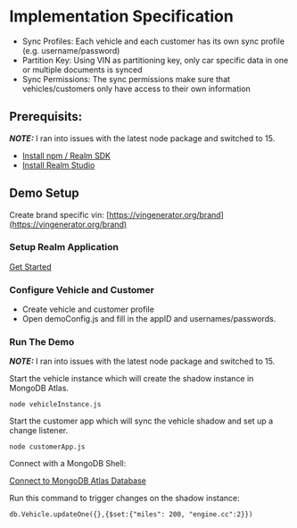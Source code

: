 # Implementation Specification

- Sync Profiles: Each vehicle and each customer has its own sync profile (e.g. username/password)
- Partition Key: Using VIN as partitioning key, only car specific data in one or multiple documents is synced
- Sync Permissions: The sync permissions make sure that vehicles/customers only have access to their own information

## Prerequisits:

**_NOTE:_**  I ran into issues with the latest node package and switched to 15.

* [Install npm / Realm SDK](https://docs.mongodb.com/realm/sdk/node/)
* [Install Realm Studio](https://docs.mongodb.com/realm/studio/)

## Demo Setup

Create brand specific vin: [https://vingenerator.org/brand](https://vingenerator.org/brand)

### Setup Realm Application
[Get Started](https://docs.mongodb.com/realm/sync/get-started/)

### Configure Vehicle and Customer

- Create vehicle and customer profile
- Open demoConfig.js and fill in the appID and usernames/passwords.

### Run The Demo

**_NOTE:_**  I ran into issues with the latest node package and switched to 15.

Start the vehicle instance which will create the shadow instance in MongoDB Atlas.

```node vehicleInstance.js```

Start the customer app which will sync the vehicle shadow and set up a change listener.

```node customerApp.js```

Connect with a MongoDB Shell: 

[Connect to MongoDB Atlas Database](https://docs.atlas.mongodb.com/connect-to-cluster/#use-the-connect-to-your-cluster-dialog-to-connect-to-your-cluster)

Run this command to trigger changes on the shadow instance:

```db.Vehicle.updateOne({},{$set:{"miles": 200, "engine.cc":2}})```
